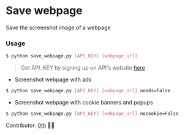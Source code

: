 # Save webpage
Save the screenshot image of a webpage  

### Usage
```bash
$ python save_webpage.py [API_KEY] [webpage_url]   
```
> Get API_KEY by signing up on API's website [here](https://www.abstractapi.com/website-screenshot-api)  

- Screenshot webpage with ads
```bash
$ python save_webpage.py [API_KEY] [webpage_url] noads=False  
```  

- Screenshot webpage with cookie banners and popups  
```bash
$ python save_webpage.py [API_KEY] [webpage_url] nocookie=False  
```    

Contributor: [0th](https://github.com/0-th) ✌🏽
